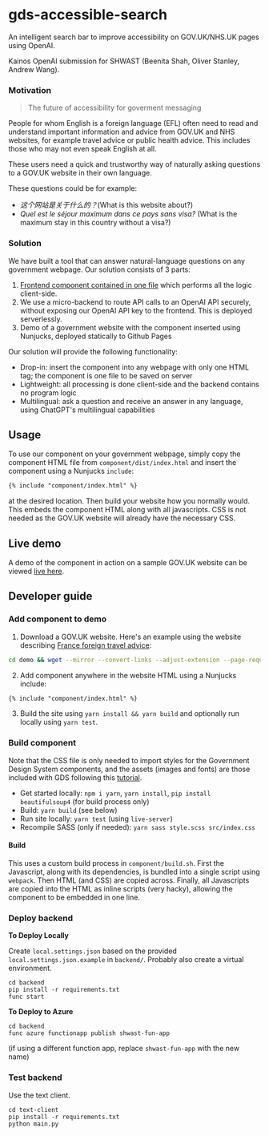 # gds-accessible-search
An intelligent search bar to improve accessibility on GOV.UK/NHS.UK pages using OpenAI. 

Kainos OpenAI submission for SHWAST (Beenita Shah, Oliver Stanley, Andrew Wang).

### Motivation

> The future of accessibility for goverment messaging

People for whom English is a foreign language (EFL) often need to read and understand important information and advice from GOV.UK and NHS websites, for example travel advice or public health advice. This includes those who may not even speak English at all.

These users need a quick and trustworthy way of naturally asking questions to a GOV.UK website in their own language.

These questions could be for example:
- _这个网站是关于什么的？_(What is this website about?)
- _Quel est le séjour maximum dans ce pays sans visa?_ (What is the maximum stay in this country without a visa?)

### Solution

We have built a tool that can answer natural-language questions on any government webpage. Our solution consists of 3 parts:

1. [Frontend component contained in one file](https://andrewwango.github.io/gds-accessible-search/component/dist/index.html) which performs all the logic client-side.
2. We use a micro-backend to route API calls to an OpenAI API securely, without exposing our OpenAI API key to the frontend. This is deployed serverlessly.
3. Demo of a government website with the component inserted using Nunjucks, deployed statically to Github Pages

Our solution will provide the following functionality:

- Drop-in: insert the component into any webpage with only one HTML tag; the component is one file to be saved on server
- Lightweight: all processing is done client-side and the backend contains no program logic
- Multilingual: ask a question and receive an answer in any language, using ChatGPT's multilingual capabilities

## Usage

To use our component on your government webpage, simply copy the component HTML file from `component/dist/index.html` and insert the component using a Nunjucks `include`:

```html
{% include "component/index.html" %}
```

at the desired location. Then build your website how you normally would. This embeds the component HTML along with all javascripts. CSS is not needed as the GOV.UK website will already have the necessary CSS.

## Live demo

A demo of the component in action on a sample GOV.UK website can be viewed [live here](https://andrewwango.github.io/gds-accessible-search/demo/dist/www.gov.uk/foreign-travel-advice/france/entry-requirements.html).

## Developer guide

### Add component to demo

1. Download a GOV.UK website. Here's an example using the website describing [France foreign travel advice](https://www.gov.uk/foreign-travel-advice/france/entry-requirements):

```bash
cd demo && wget --mirror --convert-links --adjust-extension --page-requisites --no-parent --no-check-certificate https://www.gov.uk/foreign-travel-advice/france/entry-requirements
```

2. Add component anywhere in the website HTML using a Nunjucks include: 

```html
{% include "component/index.html" %}
```

3. Build the site using `yarn install && yarn build` and optionally run locally using `yarn test`.

### Build component

Note that the CSS file is only needed to import styles for the Government Design System components, and the assets (images and fonts) are those included with GDS following this [tutorial](https://frontend.design-system.service.gov.uk/get-started/#4-get-the-font-and-images-working).

- Get started locally: `npm i yarn`, `yarn install`, `pip install beautifulsoup4` (for build process only)
- Build: `yarn build` (see below)
- Run site locally: `yarn test` (using `live-server`)
- Recompile SASS (only if needed): `yarn sass style.scss src/index.css`

#### Build
This uses a custom build process in `component/build.sh`. First the Javascript, along with its dependencies, is bundled into a single script using `webpack`. Then HTML (and CSS) are copied across. Finally, all Javascripts are copied into the HTML as inline scripts (very hacky), allowing the component to be embedded in one line.

### Deploy backend

**To Deploy Locally**

Create `local.settings.json` based on the provided `local.settings.json.example` in `backend/`. Probably also create a virtual environment.

```
cd backend
pip install -r requirements.txt
func start
```

**To Deploy to Azure**

```
cd backend
func azure functionapp publish shwast-fun-app
```

(if using a different function app, replace `shwast-fun-app` with the new name)

### Test backend

Use the text client.

```
cd text-client
pip install -r requirements.txt
python main.py
```